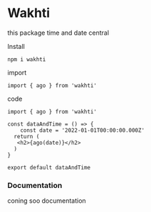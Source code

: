 # Wakhti

this package time and date central

Install

```
npm i wakhti
```

import

```
import { ago } from 'wakhti'
```

code

```
import { ago } from 'wakhti'

const dataAndTime = () => {
    const date = '2022-01-01T00:00:00.000Z'
  return (
   <h2>{ago(date)}</h2>
  )
}

export default dataAndTime

```

### Documentation

coning soo documentation
